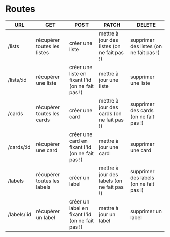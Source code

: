 # Routes

|URL|GET|POST|PATCH|DELETE|
|---|---|----|-----|------|
|/lists|récupérer toutes les listes|créer une liste|mettre à jour des listes (on ne fait pas !)|supprimer des listes (on ne fait pas !)|
|/lists/:id|récupérer une liste|créer une liste en fixant l'id (on ne fait pas !)|mettre à jour une liste|supprimer une liste|
|/cards|récupérer toutes les cards|créer une card|mettre à jour des cards (on ne fait pas !)|supprimer des cards (on ne fait pas !)|
|/cards/:id|récupérer une card|créer une card en fixant l'id (on ne fait pas !)|mettre à jour une card|supprimer une card|
|/labels|récupérer toutes les labels|créer un label|mettre à jour des labels (on ne fait pas !)|supprimer des labels (on ne fait pas !)|
|/labels/:id|récupérer un label|créer un label en fixant l'id (on ne fait pas !)|mettre à jour un label|supprimer un label|